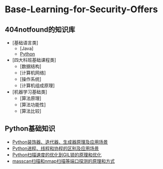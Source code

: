 # Base-Learning-for-Security-Offers
## 404notfound的知识库
- [基础语言类]
  - [Java]
  - [Python](#Python基础知识)
- [四大科班基础课程类]
  - [数据结构]
  - [计算机网络]
  - [操作系统]
  - [计算机组成原理]
- [机器学习基础类]
  - [算法原理]
  - [算法功能性]
  - [算法比较]

## Python基础知识<br>
* [Python装饰器、迭代器、生成器原理及应用场景](https://www.jianshu.com/p/efaa19594cf4)<br>
* [Python进程、线程和协程的区别及应用场景](https://zhuanlan.zhihu.com/p/30980478)<br>
* [Python扫描速度的优化到GIL锁的原理和优化](http://cenalulu.github.io/python/gil-in-python/)
* [masscan扫描和nmap扫描等端口探测的原理和方式](http://www.freebuf.com/articles/network/146087.html)<br>


